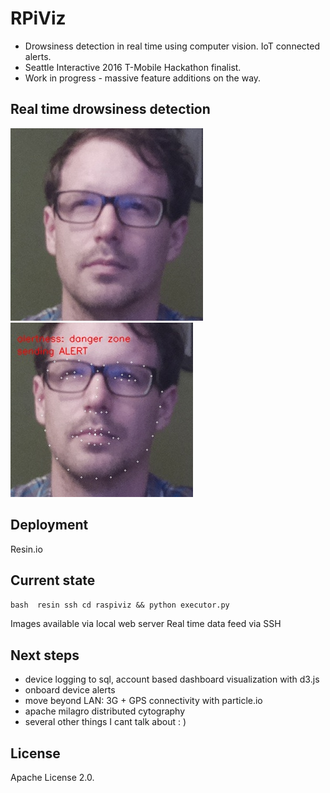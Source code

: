 
# RPiViz

* Drowsiness detection in real time using computer vision. IoT connected alerts.
* Seattle Interactive 2016 T-Mobile Hackathon finalist.
* Work in progress - massive feature additions on the way.

## Real time drowsiness detection
![Alt text](/images/snapcrop.jpg?raw=true "So tired..") 
![Alt text](/images/alert.jpg?raw=true "alert!") 




## Deployment
Resin.io

## Current state

`bash 
resin ssh
cd raspiviz && python executor.py `

Images available via local web server
Real time data feed via SSH

## Next steps

  * device logging to sql, account based dashboard visualization with d3.js
  * onboard device alerts
  * move beyond LAN: 3G + GPS connectivity with particle.io
  * apache milagro distributed cytography
  * several other things I cant talk about : )


## License 
Apache License 2.0.
